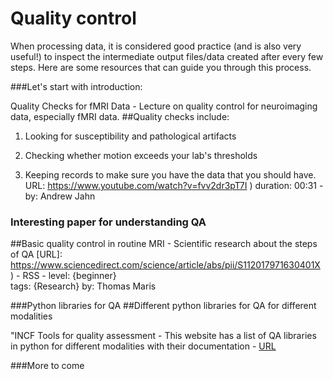 # Quality control

When processing data, it is considered good practice (and is also very useful!) to inspect the intermediate output files/data created after every few steps. Here are some resources that can guide you through this process.

###Let's start with introduction:


Quality Checks for fMRI Data - Lecture on quality control for neuroimaging data, especially fMRI data. 
##Quality checks include:


1. Looking for susceptibility and pathological artifacts

2. Checking whether motion exceeds your lab's thresholds

3. Keeping records to make sure you have the data that you should have. 
 URL: https://www.youtube.com/watch?v=fvv2dr3pT7I ) 
 duration: 00:31 - by: Andrew Jahn




### Interesting paper for understanding QA

##Basic quality control in routine MRI - Scientific research about the steps of QA 
[URL]: https://www.sciencedirect.com/science/article/abs/pii/S112017971630401X ) - RSS - 
level: {beginner}  
tags: {Research} 
by: Thomas Maris

###Python libraries for QA
##Different python libraries for QA for different modalities

"INCF Tools for quality assessment - 
This website has a list of QA libraries in python for different modalities with their documentation - 
[URL]( https://incf.github.io/niQC/tools) 

###More to come